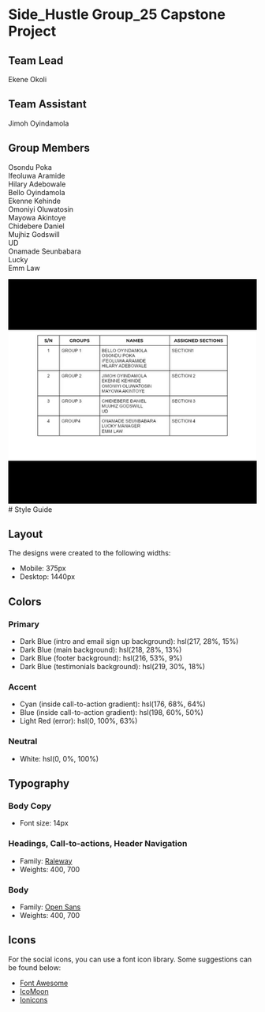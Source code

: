 # Side_Hustle Group_25 Capstone Project

## Team Lead
Ekene Okoli
## Team Assistant 
Jimoh Oyindamola 
## Group Members
Osondu Poka<br>
Ifeoluwa Aramide<br>
Hilary Adebowale<br>
Bello Oyindamola<br>
Ekenne Kehinde<br>
Omoniyi Oluwatosin<br>
Mayowa Akintoye<br>
Chidebere Daniel<br>
Mujhiz Godswill<br>
UD<br>
Onamade Seunbabara<br>
Lucky<br>
Emm Law<br>

<img src="./images/group-contributions.jpg">
# Style Guide

## Layout

The designs were created to the following widths:

- Mobile: 375px
- Desktop: 1440px

## Colors

### Primary

- Dark Blue (intro and email sign up background): hsl(217, 28%, 15%)
- Dark Blue (main background): hsl(218, 28%, 13%)
- Dark Blue (footer background): hsl(216, 53%, 9%)
- Dark Blue (testimonials background): hsl(219, 30%, 18%)

### Accent

- Cyan (inside call-to-action gradient): hsl(176, 68%, 64%)
- Blue (inside call-to-action gradient): hsl(198, 60%, 50%)
- Light Red (error): hsl(0, 100%, 63%)

### Neutral

- White: hsl(0, 0%, 100%)

## Typography

### Body Copy

- Font size: 14px

### Headings, Call-to-actions, Header Navigation

- Family: [Raleway](https://fonts.google.com/specimen/Raleway)
- Weights: 400, 700

### Body

- Family: [Open Sans](https://fonts.google.com/specimen/Open+Sans)
- Weights: 400, 700

## Icons

For the social icons, you can use a font icon library. Some suggestions can be found below:

- [Font Awesome](https://fontawesome.com/)
- [IcoMoon](https://icomoon.io/)
- [Ionicons](https://ionicons.com/)
